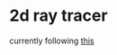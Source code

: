 # 2d ray tracer

currently following [this](https://raytracing.github.io/books/RayTracingInOneWeekend.html#addingasphere)

